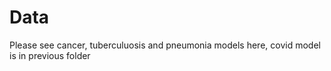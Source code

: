 # Data

Please see cancer, tuberculuosis and pneumonia models here, covid model is in previous folder
